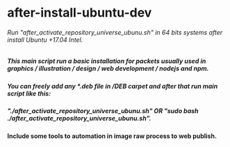 # after-install-ubuntu-dev
###### Run "after_activate_repository_universe_ubunu.sh" in 64 bits systems after install Ubuntu +17.04 Intel.
##### This main script run a basic installation for packets usually used in graphics / illustration / design / web development / nodejs and npm.
##### You can freely add any _*.deb_ file in /DEB carpet and after that run main script like this:
##### "*./after_activate_repository_universe_ubunu.sh*" OR "*sudo bash ./after_activate_repository_universe_ubunu.sh*".
#### Include some tools to automation in image raw process to web publish.
